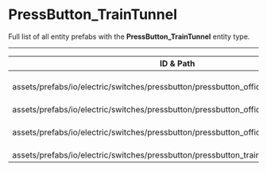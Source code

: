 # PressButton_TrainTunnel
Full list of all <Badge type="warning" text="4"/> entity prefabs with the **PressButton_TrainTunnel** entity type.

---
| ID & Path |
| --- |
| <a href="#3024956667"><Badge id="3024956667" type="tip" text="#"/></a> <Badge type="tip" text="3024956667"/> <Badge type="info" text="EntityFlag_Toggle"/> <Badge type="info" text="SoundPlayer"/> <br> assets/prefabs/io/electric/switches/pressbutton/pressbutton_officeelevatorcall.prefab |
| <a href="#2322765486"><Badge id="2322765486" type="tip" text="#"/></a> <Badge type="tip" text="2322765486"/> <Badge type="info" text="EntityFlag_Toggle"/> <br> assets/prefabs/io/electric/switches/pressbutton/pressbutton_officeelevatordown.prefab |
| <a href="#322122625"><Badge id="322122625" type="tip" text="#"/></a> <Badge type="tip" text="322122625"/> <Badge type="info" text="EntityFlag_Toggle"/> <br> assets/prefabs/io/electric/switches/pressbutton/pressbutton_officeelevatorup.prefab |
| <a href="#1802909967"><Badge id="1802909967" type="tip" text="#"/></a> <Badge type="tip" text="1802909967"/> <Badge type="info" text="EntityFlag_Toggle"/> <br> assets/prefabs/io/electric/switches/pressbutton/pressbutton_trainstairwell.prefab |
